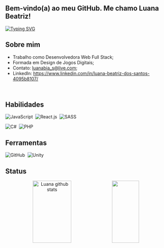 ## Bem-vindo(a) ao meu GitHub. Me chamo Luana Beatriz!
[![Typing SVG](https://readme-typing-svg.demolab.com?font=Raleway&duration=1700&pause=10&color=C9284D&center=false&vCenter=false&width=1000&lines=Full+Stack+Web+Developer;Game+Developer)](https://www.linkedin.com/in/luana-beatriz-dos-santos-4095b8107/)

## Sobre mim
* Trabalho como Desenvolvedora Web Full Stack;
* Formada em Design de Jogos Digitais;
* Contato: luanabia_s@live.com;
* LinkedIn: https://www.linkedin.com/in/luana-beatriz-dos-santos-4095b8107/

&nbsp;

## Habilidades
![JavaScript](https://img.shields.io/badge/-JavaScript-D96882?style=for-the-badge&logo=javascript&logoColor=FFFFFF&labelColor=C9284D&textColor=0D1117)&nbsp;
![React.js](https://img.shields.io/badge/-React.js-D96882?style=for-the-badge&logo=react&logoColor=FFFFFF&labelColor=C9284D)&nbsp;
![SASS](https://img.shields.io/badge/-SASS-D96882?style=for-the-badge&logo=Sass&logoColor=FFFFFF&labelColor=C9284D)&nbsp;

![C#](https://img.shields.io/badge/-CSharp-D96882?style=for-the-badge&logo=CSharp&logoColor=FFFFFF&labelColor=C9284D)&nbsp;
![PHP](https://img.shields.io/badge/-PHP-D96882?style=for-the-badge&logo=PHP&logoColor=FFFFFF&labelColor=C9284D)&nbsp;


## Ferramentas
![GitHub](https://img.shields.io/badge/-GitHub-D96882?style=for-the-badge&logo=github&logoColor=FFFFFF&labelColor=C9284D)&nbsp;
![Unity](https://img.shields.io/badge/-Unity-D96882?style=for-the-badge&logo=Unity&logoColor=FFFFFF&labelColor=C9284D)&nbsp;

## Status
<div align="center">  
  <img width="49%" height="195px" src="https://github-readme-stats.vercel.app/api?username=lubias&show_icons=true&count_private=true&hide_border=true&title_color=00bfbf&icon_color=00bfbf&text_color=c9d1d9&bg_color=0d1117" alt="Luana github stats" /> 
  <img width="41%" height="195px" src="https://github-readme-stats.vercel.app/api/top-langs/?username=lubias&layout=compact&hide_border=true&title_color=00bfbf&text_color=00bfbf&bg_color=0d1117" />
</div>


<!--
**lubias/lubias** is a ✨ _special_ ✨ repository because its `README.md` (this file) appears on your GitHub profile.

Here are some ideas to get you started:

- 🔭 I’m currently working on ...
- 🌱 I’m currently learning ...
- 👯 I’m looking to collaborate on ...
- 🤔 I’m looking for help with ...
- 💬 Ask me about ...
- 📫 How to reach me: ...
- 😄 Pronouns: ...
- ⚡ Fun fact: ...
-->
